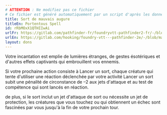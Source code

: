 ```yaml
---
# ATTENTION : Ne modifiez pas ce fichier
# Ce fichier est généré automatiquement par un script d'après les données du module Foundry VTT officiel et de sa traduction
title: Sort de mauvais augure
titleEn: Portentous Spell
id: rRbMOxX1QTHIIwAi
urlFr: https://gitlab.com/pathfinder-fr/foundryvtt-pathfinder2-fr/-/blob/master/data/feats/rRbMOxX1QTHIIwAi.htm
urlEn: https://gitlab.com/hooking/foundry-vtt---pathfinder-2e/-/blob/master/packs/data/feats.db/portentous-spell.json
layout: dons
---
```

Votre incantation est emplie de lumières étranges, de gestes ésotériques et d'autres effets captivants qui embrouillent vos ennemis.

Si votre prochaine action consiste à <a class="entity-link" data-pack="pf2e.actionspf2e" data-id="aBQ8ajvEBByv45yz" draggable="true">Lancer un sort</a>, chaque créature qui tente d'utiliser une réaction déclenchée par votre activité Lancer un sort subit une pénalité de circonstance de –2 aux jets d'attaque et au test de compétence qui sont lancés en réaction.

de plus, si le sort inclut un jet d'attaque de sort ou nécessite un jet de protection, les créatures que vous touchez ou qui obtiennent un échec sont <a class="entity-link" data-pack="pf2e.conditionspf2e" data-id="AdPVz7rbaVSRxHFg" draggable="true"><i class="fas fa-book-open"></i>fascinées</a> par vous jusqu'à la fin de votre prochain tour.
